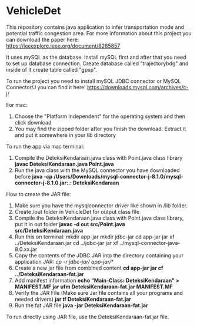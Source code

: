 # VehicleDet

This repository contains java application to infer transportation mode and potential traffic congestion area. For more information about this project you can download the paper here:
https://ieeexplore.ieee.org/document/8285857

It uses mySQL as the database. Install mySQL first and after that you need to set up database connection.
Create database called "trajectorybdg" and inside of it create table called "gpsp".

To run the project you need to install mySQL JDBC connector or MySQL Connector/J you can find it here:
https://downloads.mysql.com/archives/c-j/

For mac:
1. Choose the "Platform Independent" for the operating system and then click download
2. You may find the zipped folder after you finish the download. Extract it and put it somewhere in your lib directory

To run the app via mac terminal: 
1. Compile the DeteksiKendaraan.java class with Point.java class library
   **javac DeteksiKendaraan.java Point.java**
2. Run the java class with the MySQL connector you have downloaded before
   **java -cp /Users/Downloads/mysql-connector-j-8.1.0/mysql-connector-j-8.1.0.jar:.: DeteksiKendaraan**

How to create the JAR file:
1. Make sure you have the mysqlconnector driver like shown in /lib folder.
2. Create /out folder in VehicleDet for output class file
3. Compile the DeteksiKendaraan.java class with Point.java class library, put it in out folder 
   **javac -d out src/Point.java src/DeteksiKendaraan.java**
4. Run this on terminal:
   mkdir app-jar
   mkdir jdbc-jar
   cd app-jar
   jar xf ../DeteksiKendaraan.jar
   cd ../jdbc-jar
   jar xf ../mysql-connector-java-8.0.xx.jar
5. Copy the contents of the JDBC JAR into the directory containing your application JAR: **cp -r jdbc-jar/* app-jar/**
6. Create a new jar file from combined content
   **cd app-jar**
   **jar cf ../DeteksiKendaraan-fat.jar**
7. Add manifest information
   **echo "Main-Class: DeteksiKendaraan" > MANIFEST.MF**
   **jar ufm DeteksiKendaraan-fat.jar MANIFEST.MF**
8. Verify the JAR File (Make sure Jar file contains all your programs and needed drivers)
   **jar tf DeteksiKendaraan-fat.jar**
9. Run the fat JAR file
   **java -jar DeteksiKendaraan-fat.jar**

To run directly using JAR file, use the DeteksiKendaraan-fat.jar file.



